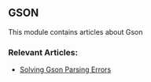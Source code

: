 ## GSON

This module contains articles about Gson

### Relevant Articles: 
- [Solving Gson Parsing Errors](https://www.baeldung.com/gson-parsing-errors)

